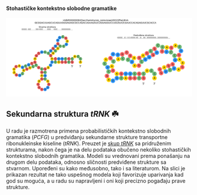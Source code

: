 #### Stohastičke kontekstno slobodne gramatike
<img width="750" src="https://raw.githubusercontent.com/matfija/Sekundarna-struktura-tRNK/main/slike/primer.png">

## Sekundarna struktura *tRNK* :shamrock:
U radu je razmotrena primena probabilističkih kontekstno slobodnih gramatika (*PCFG*) u predviđanju sekundarne strukture transportne ribonukleinske kiseline (*tRNK*). Preuzet je [skup *tRNK*](http://trna.bioinf.uni-leipzig.de/DataOutput/) sa pridruženim strukturama, nakon čega je na delu podataka obučeno nekoliko stohastičkih kontekstno slobodnih gramatika. Modeli su vrednovani prema ponašanju na drugom delu podataka, odnosno sličnosti predviđene strukture sa stvarnom. Upoređeni su kako međusobno, tako i sa literaturom. Na slici je prikazan rezultat ne tako uspešnog modela koji favorizuje uparivanja kad god su moguća, a u radu su napravljeni i oni koji precizno pogađaju prave strukture.
